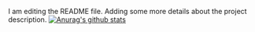 I am editing the README file. Adding some more details about the project description.
[![Anurag's github stats](https://github-readme-stats.vercel.app/api?username=AmanSingh0-0)](https://github.com/anuraghazra/github-readme-stats)
